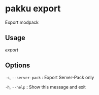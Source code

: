 # pakku export

Export modpack

## Usage

<snippet id="snippet-cmd">

<var name="cmd">export</var>
<var name="help"></var>
<include from="_template_cmd.md" element-id="template-cmd"/>

</snippet>

## Options

<snippet id="snippet-options">

`-s`, `--server-pack`
: Export Server-Pack only

`-h`, `--help`
: Show this message and exit

</snippet>
